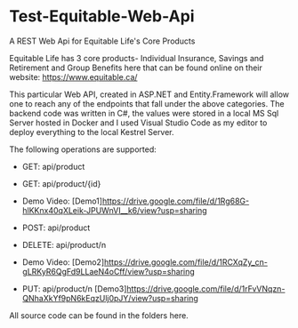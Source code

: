 # Test-Equitable-Web-Api
A REST Web Api for Equitable Life's Core Products

Equitable Life has 3 core products- Individual Insurance, Savings and Retirement and Group Benefits here that can be found online on their website:
https://www.equitable.ca/

This particular Web API, created in ASP.NET and Entity.Framework will allow one to reach any of the endpoints that fall under
the above categories. The backend code was written in C#, the values were stored in a local MS Sql Server hosted in Docker 
and I used Visual Studio Code as my editor to deploy everything to the local Kestrel Server.

The following operations are supported:
* GET: api/product
* GET: api/product/{id}
* Demo Video:
[Demo1]https://drive.google.com/file/d/1Rg68G-hlKKnx40qXLeik-JPUWnVI__k6/view?usp=sharing

* POST: api/product
* DELETE: api/product/n
* Demo Video:
[Demo2]https://drive.google.com/file/d/1RCXqZy_cn-gLRKyR6QgFd9LLaeN4oCff/view?usp=sharing

* PUT: api/product/n
[Demo3]https://drive.google.com/file/d/1rFvVNqzn-QNhaXkYf9pN6kEqzUlj0pJY/view?usp=sharing

All source code can be found in the folders here.
